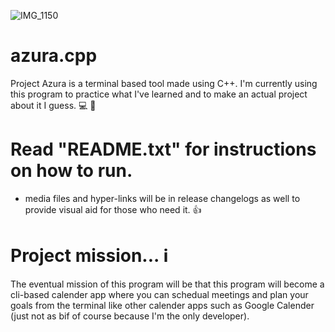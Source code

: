 ![IMG_1150](https://github.com/C0dePr0xy/azura.cpp/assets/87400651/409fc64b-f7b6-4070-a600-04c53496ef3f)


# azura.cpp
Project Azura is a terminal based tool made using C++. I'm currently using this program to practice what I've learned and to make an actual project about it I guess. 💻 🐧

# Read "README.txt" for instructions on how to run.
- media files and hyper-links will be in release changelogs as well to provide visual aid for those who need it. 👍

# Project mission... ℹ️
The eventual mission of this program will be that this program will become a cli-based calender app where you can schedual meetings and plan your goals from the terminal like other calender apps such as Google Calender (just not as bif of course because I'm the only developer).
